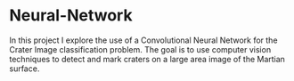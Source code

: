 # Neural-Network

In this project I explore the use of a Convolutional Neural Network for the Crater Image classification problem.  The goal is to use computer vision techniques to detect and mark craters on a large area image of the Martian surface.
